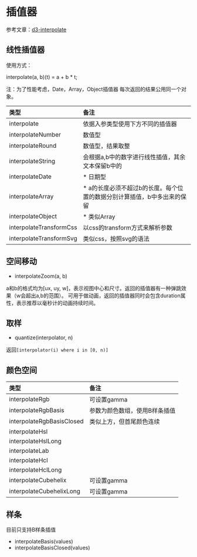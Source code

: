 # 插值器

参考文章：[d3-interpolate](https://github.com/d3/d3-interpolate/blob/master/README.md)

## 线性插值器

使用方式：

interpolate(a, b)(t) = a + b * t;

注：为了性能考虑，Date，Array，Object插值器
每次返回的结果公用同一个对象。

|类型|备注|
|:--|:--|
|interpolate|依据入参类型使用下方不同的插值器|
|interpolateNumber|数值型|
|interpolateRound|数值型，结果取整|
|interpolateString|会根据a,b中的数字进行线性插值，其余文本保留b中的|
|interpolateDate|*	日期型|
|interpolateArray|*	a的长度必须不超过b的长度。每个位置的数据分别计算插值，b中多出来的保留|
|interpolateObject|*	类似Array|
|interpolateTransformCss|以css的transform方式来解析参数|
|interpolateTransformSvg|类似css，按照svg的语法|

## 空间移动

- interpolateZoom(a, b)

a和b的格式均为[ux, uy, w]，表示视图中心和尺寸。返回的插值器有一种弹跳效果（w会超出a,b的范围）。
可用于做动画，返回的插值器同时会包含duration属性，表示推荐以毫秒计的动画持续时间。

## 取样

- quantize(interpolator, n)

返回`[interpolator(i) where i in [0, n)]`

## 颜色空间

|类型|备注|
|:--|:--|
|interpolateRgb|可设置gamma|
|interpolateRgbBasis|参数为颜色数组，使用B样条插值|
|interpolateRgbBasisClosed|类似上方，但首尾颜色连续|
|interpolateHsl||
|interpolateHslLong||
|interpolateLab||
|interpolateHcl||
|interpolateHclLong||
|interpolateCubehelix|可设置gamma|
|interpolateCubehelixLong|可设置gamma|

## 样条

目前只支持B样条插值

- interpolateBasis(values)
- interpolateBasisClosed(values)
